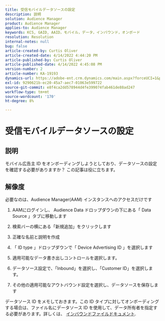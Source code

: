 ```yaml
---
title: 受信モバイルデータソースの設定
description: 説明
solution: Audience Manager
product: Audience Manager
applies-to: Audience Manager
keywords: KCS, GAID, AAID，モバイル，データ，インバウンド，オンボード
resolution: Resolution
internal-notes: null
bug: false
article-created-by: Curtis Oliver
article-created-date: 4/14/2022 4:44:20 PM
article-published-by: Curtis Oliver
article-published-date: 4/14/2022 4:45:08 PM
version-number: 2
article-number: KA-19193
dynamics-url: https://adobe-ent.crm.dynamics.com/main.aspx?forceUCI=1&pagetype=entityrecord&etn=knowledgearticle&id=e23c681f-12bc-ec11-983f-0022480a30fa
exl-id: 9290621b-ec20-45a7-aec7-01063e599722
source-git-commit: e8f4ca2dd578944d4fe399074fab461de88ad247
workflow-type: tm+mt
source-wordcount: '170'
ht-degree: 8%

---
```


# 受信モバイルデータソースの設定

## 説明

モバイル広告主 ID をオンボーディングしようとしており、データソースの設定を確認する必要がありますか？ この記事は役に立ちます。 

## 解像度


必要なのは、Audience Manager(AAM) インスタンスへのアクセスだけです

1) AAMにログインし、 Audience Data ドロップダウンの下にある「 Data Source 」タブに移動します

2) 検索バーの横にある「新規追加」をクリックします

3) 正確な名前と説明を作成

4) 「 ID type 」ドロップダウンで「 Device Advertising ID 」を選択します

5) 適用可能なデータ書き出しコントロールを選択します。

6) データソース設定で、「Inbound」を選択し、「Customer ID」を選択します。

7) その他の適用可能なアウトバウンド設定を選択し、データソースを保存します



データソース ID をメモしておきます。この ID タイプに対してオンボーディングする場合は、ファイル名にデータソース ID を使用して、データ所有者を指定する必要があります。詳しくは、 [インバウンドファイルドキュメント](https://experienceleague.adobe.com/docs/audience-manager/user-guide/implementation-integration-guides/sending-audience-data/batch-data-transfer-process/inbound-s3-filenames.html?lang=ja).
